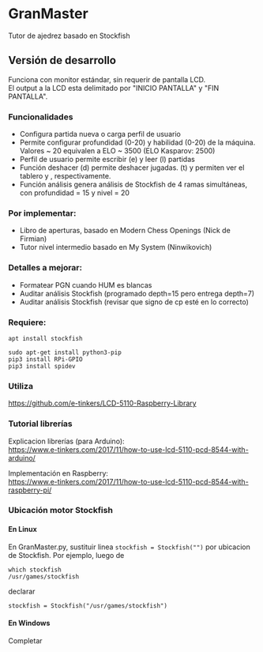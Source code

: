 # GranMaster
Tutor de ajedrez basado en Stockfish

## Versión de desarrollo
Funciona con monitor estándar, sin requerir de pantalla LCD.<br>
El output a la LCD esta delimitado por "INICIO PANTALLA" y "FIN PANTALLA".

### Funcionalidades
<ul>
  <li>Configura partida nueva o carga perfil de usuario</li>
  <li>Permite configurar profundidad (0-20) y habilidad (0-20) de la máquina. Valores ~ 20 equivalen a ELO ~ 3500 (ELO Kasparov: 2500)</li>
  <li>Perfil de usuario permite escribir (e) y leer (l) partidas</li>
  <li>Función deshacer (d) permite deshacer jugadas. (t) y permiten ver el tablero y , respectivamente.</li>
  <li>Función análisis genera análisis de Stockfish de 4 ramas simultáneas, con profundidad = 15 y nivel = 20</li>
  </ul>

### Por implementar:
<ul>
  <li>Libro de aperturas, basado en Modern Chess Openings (Nick de Firmian)</li>
  <li>Tutor nivel intermedio basado en My System (Ninwikovich)</li>
  </ul>
    
    
### Detalles a mejorar:
<ul>
  <li>Formatear PGN cuando HUM es blancas</li>
  <li>Auditar análisis Stockfish (programado depth=15 pero entrega depth=7)</li>
  <li>Auditar análisis Stockfish (revisar que signo de cp esté en lo correcto)
  </ul>

### Requiere:
```
apt install stockfish

sudo apt-get install python3-pip
pip3 install RPi-GPIO
pip3 install spidev
```

### Utiliza
https://github.com/e-tinkers/LCD-5110-Raspberry-Library


### Tutorial librerías
Explicacion librerías (para Arduino):<br>
https://www.e-tinkers.com/2017/11/how-to-use-lcd-5110-pcd-8544-with-arduino/

Implementación en Raspberry:<br>
https://www.e-tinkers.com/2017/11/how-to-use-lcd-5110-pcd-8544-with-raspberry-pi/


### Ubicación motor Stockfish

#### En Linux
En GranMaster.py, sustituir linea ```stockfish = Stockfish("")``` por ubicacion de Stockfish. Por ejemplo, luego de

```
which stockfish
/usr/games/stockfish
```

declarar
```
stockfish = Stockfish("/usr/games/stockfish")
```

#### En Windows
Completar
